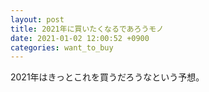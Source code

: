 ```yaml
---
layout: post
title: 2021年に買いたくなるであろうモノ
date: 2021-01-02 12:00:52 +0900 
categories: want_to_buy
---
```


2021年はきっとこれを買うだろうなという予想。



